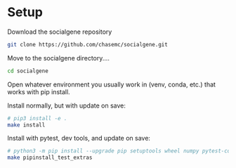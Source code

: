 # Setup

Download the socialgene repository

```bash
git clone https://github.com/chasemc/socialgene.git
```

Move to the socialgene directory....

```bash
cd socialgene
```
Open whatever environment you usually work in (venv, conda, etc.) that works with pip install.

Install normally, but with update on save:

```bash
# pip3 install -e .
make install
```

Install with pytest, dev tools, and update on save:

```bash
# python3 -m pip install --upgrade pip setuptools wheel numpy pytest-cov
make pipinstall_test_extras
```
